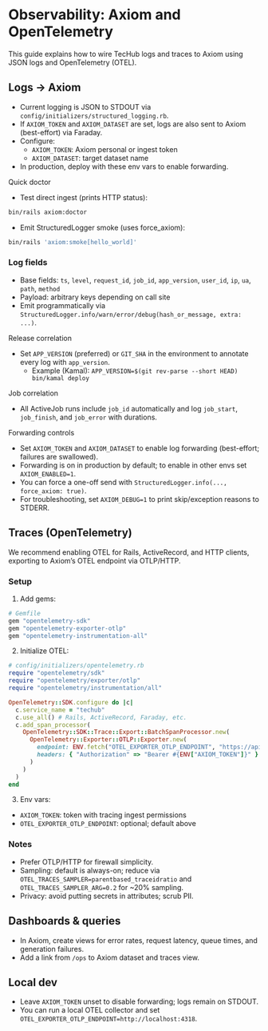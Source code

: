 # Observability: Axiom and OpenTelemetry

This guide explains how to wire TecHub logs and traces to Axiom using JSON logs and OpenTelemetry
(OTEL).

## Logs → Axiom

- Current logging is JSON to STDOUT via `config/initializers/structured_logging.rb`.
- If `AXIOM_TOKEN` and `AXIOM_DATASET` are set, logs are also sent to Axiom (best-effort) via
  Faraday.
- Configure:
  - `AXIOM_TOKEN`: Axiom personal or ingest token
  - `AXIOM_DATASET`: target dataset name
- In production, deploy with these env vars to enable forwarding.

Quick doctor

- Test direct ingest (prints HTTP status):

```bash
bin/rails axiom:doctor
```

- Emit StructuredLogger smoke (uses force_axiom):

```bash
bin/rails 'axiom:smoke[hello_world]'
```

### Log fields

- Base fields: `ts`, `level`, `request_id`, `job_id`, `app_version`, `user_id`, `ip`, `ua`, `path`,
  `method`
- Payload: arbitrary keys depending on call site
- Emit programmatically via `StructuredLogger.info/warn/error/debug(hash_or_message, extra: ...)`.

Release correlation

- Set `APP_VERSION` (preferred) or `GIT_SHA` in the environment to annotate every log with
  `app_version`.
  - Example (Kamal): `APP_VERSION=$(git rev-parse --short HEAD) bin/kamal deploy`

Job correlation

- All ActiveJob runs include `job_id` automatically and log `job_start`, `job_finish`, and
  `job_error` with durations.

Forwarding controls

- Set `AXIOM_TOKEN` and `AXIOM_DATASET` to enable log forwarding (best-effort; failures are
  swallowed).
- Forwarding is on in production by default; to enable in other envs set `AXIOM_ENABLED=1`.
- You can force a one-off send with `StructuredLogger.info(..., force_axiom: true)`.
- For troubleshooting, set `AXIOM_DEBUG=1` to print skip/exception reasons to STDERR.

## Traces (OpenTelemetry)

We recommend enabling OTEL for Rails, ActiveRecord, and HTTP clients, exporting to Axiom’s OTEL
endpoint via OTLP/HTTP.

### Setup

1. Add gems:

```ruby
# Gemfile
gem "opentelemetry-sdk"
gem "opentelemetry-exporter-otlp"
gem "opentelemetry-instrumentation-all"
```

2. Initialize OTEL:

```ruby
# config/initializers/opentelemetry.rb
require "opentelemetry/sdk"
require "opentelemetry/exporter/otlp"
require "opentelemetry/instrumentation/all"

OpenTelemetry::SDK.configure do |c|
  c.service_name = "techub"
  c.use_all() # Rails, ActiveRecord, Faraday, etc.
  c.add_span_processor(
    OpenTelemetry::SDK::Trace::Export::BatchSpanProcessor.new(
      OpenTelemetry::Exporter::OTLP::Exporter.new(
        endpoint: ENV.fetch("OTEL_EXPORTER_OTLP_ENDPOINT", "https://api.axiom.co/v1/traces"),
        headers: { "Authorization" => "Bearer #{ENV["AXIOM_TOKEN"]}" }
      )
    )
  )
end
```

3. Env vars:

- `AXIOM_TOKEN`: token with tracing ingest permissions
- `OTEL_EXPORTER_OTLP_ENDPOINT`: optional; default above

### Notes

- Prefer OTLP/HTTP for firewall simplicity.
- Sampling: default is always-on; reduce via `OTEL_TRACES_SAMPLER=parentbased_traceidratio` and
  `OTEL_TRACES_SAMPLER_ARG=0.2` for ~20% sampling.
- Privacy: avoid putting secrets in attributes; scrub PII.

## Dashboards & queries

- In Axiom, create views for error rates, request latency, queue times, and generation failures.
- Add a link from `/ops` to Axiom dataset and traces view.

## Local dev

- Leave `AXIOM_TOKEN` unset to disable forwarding; logs remain on STDOUT.
- You can run a local OTEL collector and set `OTEL_EXPORTER_OTLP_ENDPOINT=http://localhost:4318`.
